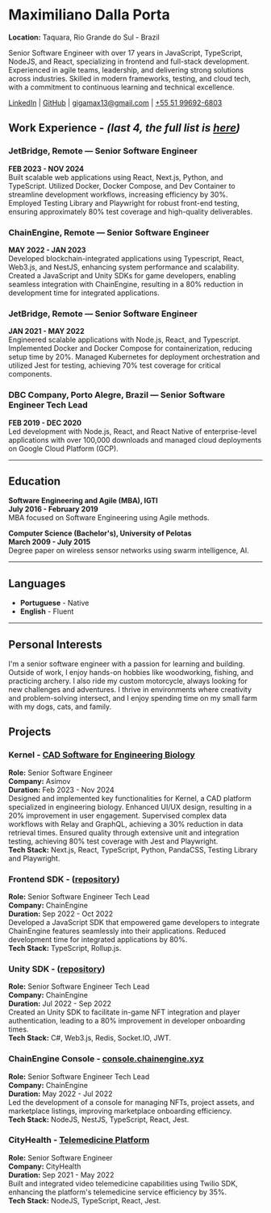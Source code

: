 # Maximiliano Dalla Porta

**Location:** Taquara, Rio Grande do Sul - Brazil

Senior Software Engineer with over 17 years in JavaScript, TypeScript, NodeJS, and React, specializing in frontend and full-stack development. Experienced in agile teams, leadership, and delivering strong solutions across industries. Skilled in modern frameworks, testing, and cloud tech, with a commitment to continuous learning and technical excellence.

<a href="https://www.linkedin.com/in/maximilianodallaporta/" target="_blank">LinkedIn</a> |
<a href="https://github.com/GigaMax13/" target="_blank">GitHub</a> |
<a href="mailto:gigamax13@gmail.com" target="_blank">gigamax13@gmail.com</a> |
<a href="https://wa.me/5551996926803" target="_blank">+55 51 99692-6803</a>

<h2>Work Experience - <span><em>(last 4, the full list is <a href="https://gigamax13.github.io/#work-experience" target="_blank">here</a>)</em></span></h2>

<h3>JetBridge, <span>Remote — Senior Software Engineer</span></h3>

**FEB 2023 - NOV 2024**  
Built scalable web applications using React, Next.js, Python, and TypeScript. Utilized Docker, Docker Compose, and Dev Container to streamline development workflows, increasing efficiency by 30%. Employed Testing Library and Playwright for robust front-end testing, ensuring approximately 80% test coverage and high-quality deliverables.

<h3>ChainEngine, <span>Remote — Senior Software Engineer</span></h3>

**MAY 2022 - JAN 2023**  
Developed blockchain-integrated applications using Typescript, React, Web3.js, and NestJS, enhancing system performance and scalability. Created a JavaScript and Unity SDKs for game developers, enabling seamless integration with ChainEngine, resulting in a 80% reduction in development time for integrated applications.

<h3>JetBridge, <span>Remote — Senior Software Engineer</span></h3>

**JAN 2021 - MAY 2022**  
Engineered scalable applications with Node.js, React, and Typescript. Implemented Docker and Docker Compose for containerization, reducing setup time by 20%. Managed Kubernetes for deployment orchestration and utilized Jest for testing, achieving 70% test coverage for critical components.

<h3>DBC Company, <span>Porto Alegre, Brazil — Senior Software Engineer Tech Lead</span></h3>

**FEB 2019 - DEC 2020**  
Led development with Node.js, React, and React Native of enterprise-level applications with over 100,000 downloads and managed cloud deployments on Google Cloud Platform (GCP).

---

## Education

**Software Engineering and Agile (MBA), IGTI**  
**July 2016 - February 2019**  
MBA focused on Software Engineering using Agile methods.

<!-- Degree paper: case study on Agile team practices. -->

**Computer Science (Bachelor's), University of Pelotas**  
**March 2009 - July 2015**  
Degree paper on wireless sensor networks using swarm intelligence, AI.

---

## Languages

- **Portuguese** - Native
- **English** - Fluent

---

## Personal Interests

I'm a senior software engineer with a passion for learning and building. Outside of work, I enjoy hands-on hobbies like woodworking, fishing, and practicing archery. I also ride my custom motorcycle, always looking for new challenges and adventures. I thrive in environments where creativity and problem-solving intersect, and I enjoy spending time on my small farm with my dogs, cats, and family.

## Projects

<h3>Kernel - <span><a href="https://www.asimov.com/kernel" target="_blank">CAD Software for Engineering Biology</a></span></h3>

**Role:** Senior Software Engineer  
**Company:** Asimov  
**Duration:** Feb 2023 - Nov 2024  
Designed and implemented key functionalities for Kernel, a CAD platform specialized in engineering biology. Enhanced UI/UX design, resulting in a 20% improvement in user engagement. Supervised complex data workflows with Relay and GraphQL, achieving a 30% reduction in data retrieval times. Ensured quality through extensive unit and integration testing, achieving 80% test coverage with Jest and Playwright.  
**Tech Stack:** Next.js, React, TypeScript, Python, PandaCSS, Testing Library and Playwright.

<h3>Frontend SDK - <span>(<a href="https://github.com/chainengine-xyz/chainengine-frontend-sdk" target="_blank">repository</a>)</span></h3>

**Role:** Senior Software Engineer Tech Lead  
**Company:** ChainEngine  
**Duration:** Sep 2022 - Oct 2022  
Developed a JavaScript SDK that empowered game developers to integrate ChainEngine features seamlessly into their applications. Reduced development time for integrated applications by 80%.  
**Tech Stack:** TypeScript, Rollup.js.

<h3>Unity SDK - <span>(<a href="https://github.com/chainengine-xyz/chainengine-sdk" target="_blank">repository</a>)</span></h3>

**Role:** Senior Software Engineer Tech Lead  
**Company:** ChainEngine  
**Duration:** Jul 2022 - Sep 2022  
Created an Unity SDK to facilitate in-game NFT integration and player authentication, leading to a 80% improvement in developer onboarding times.  
**Tech Stack:** C#, Web3.js, Redis, Socket.IO, JWT.

<h3>ChainEngine Console - <span><a href="https://console.chainengine.xyz" target="_blank">console.chainengine.xyz</a></span></h3>

**Role:** Senior Software Engineer Tech Lead  
**Company:** ChainEngine  
**Duration:** May 2022 - Jul 2022  
Led the development of a console for managing NFTs, project assets, and marketplace listings, improving marketplace onboarding efficiency.  
**Tech Stack:** NodeJS, NestJS, TypeScript, React, Jest.

<h3>CityHealth - <span><a href="https://www.cityhealth.com" target="_blank">Telemedicine Platform</a></span></h3>

**Role:** Senior Software Engineer  
**Company:** CityHealth  
**Duration:** Sep 2021 - May 2022  
Built and integrated video telemedicine capabilities using Twilio SDK, enhancing the platform's telemedicine service efficiency by 35%.  
**Tech Stack:** NodeJS, TypeScript, React, Jest.

<!-- ---

## Books

- **Código Limpo: Habilidades Práticas do Agile Software** by Robert C. Martin
- **Implementando Domain-Driven Design** by Vaughn Vernon
- **Desenvolvimento Ágil com Padrões de Projeto** by Pedro Mariano
- **Desenvolvimento Web com Node.js** by Caio Ribeiro Pereira
- **JavaScript Eloquente** by Marijn Haverbeke
- **Estruturas de Dados e Algoritmos com JavaScript** by Loiane Groner -->
